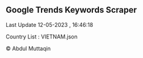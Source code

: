 

## Google Trends Keywords Scraper 
 
Last Update 12-05-2023 , 16:46:18

Country List :
VIETNAM.json



© Abdul Muttaqin 
